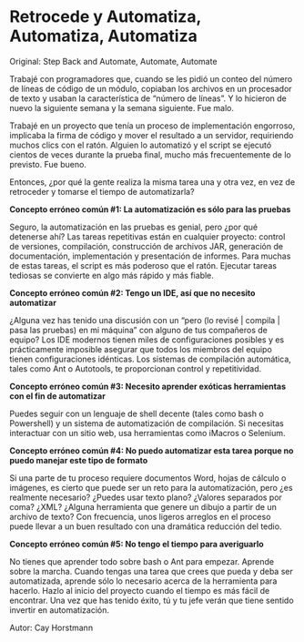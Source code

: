 # Retrocede y Automatiza, Automatiza, Automatiza

Original: Step Back and Automate, Automate, Automate


Trabajé con programadores que, cuando se les pidió un conteo del número
de líneas de código de un módulo, copiaban los archivos en un procesador
de texto y usaban la característica de “número de líneas”. Y lo hicieron
de nuevo la siguiente semana y la semana siguiente. Fue malo.

Trabajé en un proyecto que tenía un proceso de implementación engorroso,
implicaba la firma de código y mover el resultado a un servidor,
requiriendo muchos clics con el ratón. Alguien lo automatizó y el script
se ejecutó cientos de veces durante la prueba final, mucho más
frecuentemente de lo previsto. Fue bueno.

Entonces, ¿por qué la gente realiza la misma tarea una y otra vez, en
vez de retroceder y tomarse el tiempo de automatizarla?

**Concepto erróneo común #1: La automatización es sólo para las
pruebas**

Seguro, la automatización en las pruebas es genial, pero ¿por qué
detenerse ahí? Las tareas repetitivas están en cualquier proyecto:
control de versiones, compilación, construcción de archivos JAR,
generación de documentación, implementación y presentación de informes.
Para muchas de estas tareas, el script es más poderoso que el ratón.
Ejecutar tareas tediosas se convierte en algo más rápido y más fiable.

**Concepto erróneo común #2: Tengo un IDE, así que no necesito
automatizar**

¿Alguna vez has tenido una discusión con un “pero (lo revisé | compila |
pasa las pruebas) en mi máquina” con alguno de tus compañeros de equipo?
Los IDE modernos tienen miles de configuraciones posibles y es
prácticamente imposible asegurar que todos los miembros del equipo
tienen configuraciones idénticas. Los sistemas de compilación
automática, tales como Ant o Autotools, te proporcionan control y
repetitividad.

**Concepto erróneo común #3: Necesito aprender exóticas herramientas con
el fin de automatizar**

Puedes seguir con un lenguaje de shell decente (tales como bash o
Powershell) y un sistema de automatización de compilación. Si necesitas
interactuar con un sitio web, usa herramientas como iMacros o Selenium.

**Concepto erróneo común #4: No puedo automatizar esta tarea porque no
puedo manejar este tipo de formato**

Si una parte de tu proceso requiere documentos Word, hojas de cálculo o
imágenes, es cierto que puede ser un reto para la automatización, pero
¿es realmente necesario? ¿Puedes usar texto plano? ¿Valores separados
por coma? ¿XML? ¿Alguna herramienta que genere un dibujo a partir de un
archivo de texto? Con frecuencia, unos ligeros arreglos en el proceso
puede llevar a un buen resultado con una dramática reducción del tedio.

**Concepto erróneo común #5: No tengo el tiempo para averiguarlo**

No tienes que aprender todo sobre bash o Ant para empezar. Aprende sobre
la marcha. Cuando tengas una tarea que crees que pueda y deba ser
automatizada, aprende sólo lo necesario acerca de la herramienta para
hacerlo. Hazlo al inicio del proyecto cuando el tiempo es más fácil de
encontrar. Una vez que has tenido éxito, tú y tu jefe verán que tiene
sentido invertir en automatización.

Autor: Cay Horstmann